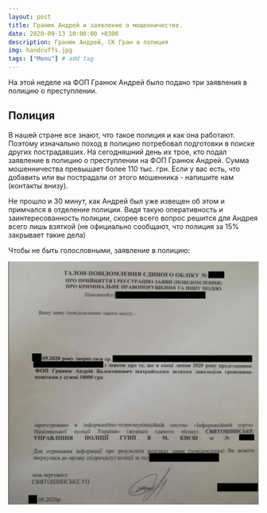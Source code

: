 ```yaml
---
layout: post
title: Гранюк Андрей и заявление о мошенничестве. 
date: 2020-09-13 10:00:00 +0300
description: Гранюк Андрей, СК Гран и полиция 
img: handcuffs.jpg 
tags: ["Menu"] # add tag
---
```


На этой неделе на ФОП Гранюк Андрей было подано три заявления в полицию о преступлении. 

## Полиция ##

В нашей стране все знают, что такое полиция и как она работают. Поэтому изначально поход в полицию потребовал подготовки в поиске других пострадавших. 
На сегодняшний день их трое, кто подал заявление в полицию о преступлении на ФОП Гранюк Андрей. Сумма мошенничества превышает более 110 тыс. грн. 
Если у вас есть, что добавить или вы пострадали от этого мошенника - напишите нам (контакты внизу). 

Не прошло и 30 минут, как Андрей был уже извещен об этом и примчался в отделение полиции. Видя такую оперативность и заинтересованность полиции, скорее всего вопрос решится для Андрея всего лишь взяткой (не официально сообщают, что полиция за 15% закрывает такие дела)

Чтобы не быть голословными, заявление в полицию: 

![Заявление в полицию на Мошенник Гранюк Андрей](/assets/img/police_and_granuk.jpg )<br>
